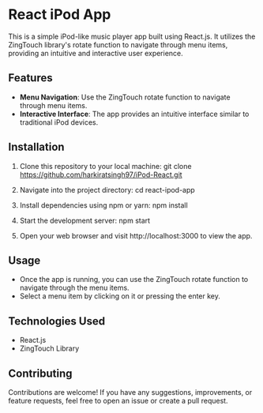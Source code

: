 # React iPod App

This is a simple iPod-like music player app built using React.js. It utilizes the ZingTouch library's rotate function to navigate through menu items, providing an intuitive and interactive user experience.

## Features

- **Menu Navigation**: Use the ZingTouch rotate function to navigate through menu items.
- **Interactive Interface**: The app provides an intuitive interface similar to traditional iPod devices.

## Installation

1. Clone this repository to your local machine:
git clone https://github.com/harkiratsingh97/iPod-React.git

2. Navigate into the project directory:
cd react-ipod-app

3. Install dependencies using npm or yarn:
npm install

4. Start the development server:
npm start

5. Open your web browser and visit http://localhost:3000 to view the app.

## Usage

- Once the app is running, you can use the ZingTouch rotate function to navigate through the menu items.
- Select a menu item by clicking on it or pressing the enter key.

## Technologies Used

- React.js
- ZingTouch Library

## Contributing

Contributions are welcome! If you have any suggestions, improvements, or feature requests, feel free to open an issue or create a pull request.
